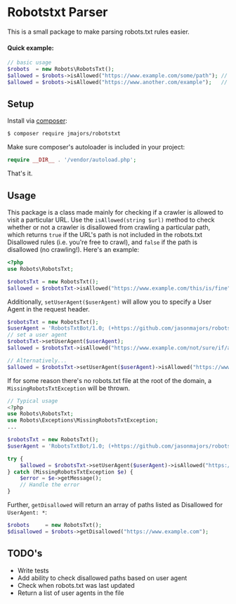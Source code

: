 # Robotstxt Parser
This is a small package to make parsing robots.txt rules easier.
#### Quick example:
```php
// basic usage
$robots  = new Robots\RobotsTxt();
$allowed = $robots->isAllowed("https://www.example.com/some/path"); // true
$allowed = $robots->isAllowed("https://www.another.com/example");   // false
```
## Setup
Install via [composer](https://getcomposer.org/):
```sh
$ composer require jmajors/robotstxt
```
Make sure composer's autoloader is included in your project:
```php
require __DIR__ . '/vendor/autoload.php';
```
That's it.

## Usage
This package is a class made mainly for checking if a crawler is allowed to visit a particular URL. Use the `isAllowed(string $url)` method to check whether or not a crawler is disallowed from crawling a particular path, which returns `true` if the URL's path is not included in the robots.txt Disallowed rules (i.e. you're free to crawl), and `false` if the path is disallowed (no crawling!).
Here's an example:

```php
<?php
use Robots\RobotsTxt;

$robotsTxt = new RobotsTxt();
$allowed = $robotsTxt->isAllowed("https://www.example.com/this/is/fine"); // returns true
```
Additionally, `setUserAgent($userAgent)` will allow you to specify a User Agent in the request header.
```php
$robotsTxt = new RobotsTxt();
$userAgent = 'RobotsTxtBot/1.0; (+https://github.com/jasonmajors/robotstxt)';
// set a user agent
$robotsTxt->setUserAgent($userAgent);
$allowed = $robotsTxt->isAllowed("https://www.example.com/not/sure/if/allowed");

// Alternatively...
$allowed = $robotsTxt->setUserAgent($userAgent)->isAllowed("https://www.someplace.com/a/path");
```
If for some reason there's no robots.txt file at the root of the domain, a `MissingRobotsTxtException` will be thrown.
```php
// Typical usage
<?php
use Robots\RobotsTxt;
use Robots\Exceptions\MissingRobotsTxtException;
...

$robotsTxt = new RobotsTxt();
$userAgent = 'RobotsTxtBot/1.0; (+https://github.com/jasonmajors/robotstxt)';

try {
    $allowed = $robotsTxt->setUserAgent($userAgent)->isAllowed("https://www.example.com/some/path");
} catch (MissingRobotsTxtException $e) {
    $error = $e->getMessage();
    // Handle the error
}
```
Further, `getDisallowed` will return an array of paths listed as Disallowed for `UserAgent: *`:
```php
$robots     = new RobotsTxt();
$disallowed = $robots->getDisallowed("https://www.example.com");
```
## TODO's
 - Write tests
 - Add ability to check disallowed paths based on user agent
 - Check when robots.txt was last updated
 - Return a list of user agents in the file


